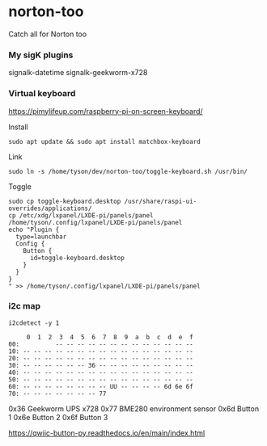 # norton-too
Catch all for Norton too

### My sigK plugins
signalk-datetime
signalk-geekworm-x728

### Virtual keyboard
https://pimylifeup.com/raspberry-pi-on-screen-keyboard/  

Install
```
sudo apt update && sudo apt install matchbox-keyboard
```

Link
```
sudo ln -s /home/tyson/dev/norton-too/toggle-keyboard.sh /usr/bin/
```

Toggle
```
sudo cp toggle-keyboard.desktop /usr/share/raspi-ui-overrides/applications/
cp /etc/xdg/lxpanel/LXDE-pi/panels/panel /home/tyson/.config/lxpanel/LXDE-pi/panels/panel
echo "Plugin {
  type=launchbar
  Config {
    Button {
      id=toggle-keyboard.desktop
    }
  }
}
" >> /home/tyson/.config/lxpanel/LXDE-pi/panels/panel
```

### i2c map
`i2cdetect -y 1`  
```
     0  1  2  3  4  5  6  7  8  9  a  b  c  d  e  f
00:          -- -- -- -- -- -- -- -- -- -- -- -- -- 
10: -- -- -- -- -- -- -- -- -- -- -- -- -- -- -- -- 
20: -- -- -- -- -- -- -- -- -- -- -- -- -- -- -- -- 
30: -- -- -- -- -- -- 36 -- -- -- -- -- -- -- -- -- 
40: -- -- -- -- -- -- -- -- -- -- -- -- -- -- -- -- 
50: -- -- -- -- -- -- -- -- -- -- -- -- -- -- -- -- 
60: -- -- -- -- -- -- -- -- UU -- -- -- -- 6d 6e 6f 
70: -- -- -- -- -- -- -- 77
```
0x36 Geekworm UPS x728 
0x77 BME280 environment sensor
0x6d Button 1
0x6e Button 2
0x6f Button 3  
 
https://qwiic-button-py.readthedocs.io/en/main/index.html
